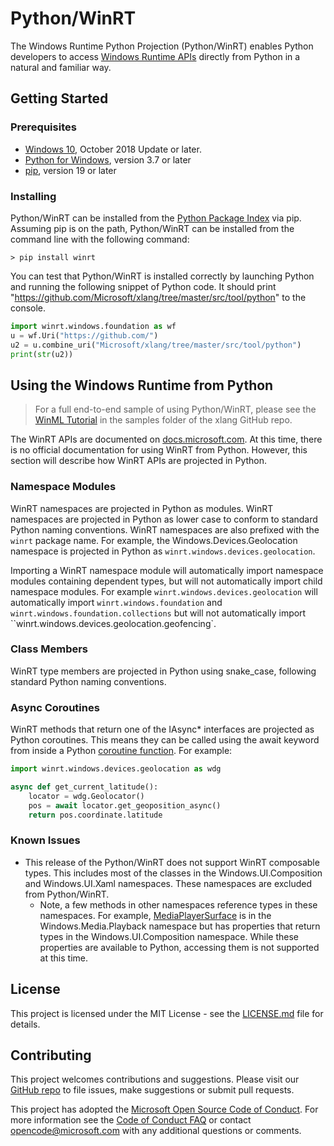 # Python/WinRT

The Windows Runtime Python Projection (Python/WinRT) enables Python developers to access
[Windows Runtime APIs](https://docs.microsoft.com/en-us/uwp/api/) directly from Python in a natural
and familiar way.

## Getting Started

### Prerequisites

* [Windows 10](https://www.microsoft.com/en-us/windows), October 2018 Update or later.
* [Python for Windows](https://docs.python.org/3.7/using/windows.html), version 3.7 or later
* [pip](https://pypi.org/project/pip/), version 19 or later

### Installing

Python/WinRT can be installed from the [Python Package Index](https://pypi.org/) via pip. Assuming
pip is on the path, Python/WinRT can be installed from the command line with the following command:

``` shell
> pip install winrt
```

You can test that Python/WinRT is installed correctly by launching Python and running the following
snippet of Python code. It should print "https://github.com/Microsoft/xlang/tree/master/src/tool/python"
to the console.

``` python
import winrt.windows.foundation as wf
u = wf.Uri("https://github.com/")
u2 = u.combine_uri("Microsoft/xlang/tree/master/src/tool/python")
print(str(u2))
```

## Using the Windows Runtime from Python

> For a full end-to-end sample of using Python/WinRT, please see the
> [WinML Tutorial](https://github.com/Microsoft/xlang/tree/master/samples/python/winml_tutorial)
> in the samples folder of the xlang GitHub repo.

The WinRT APIs are documented on [docs.microsoft.com](https://docs.microsoft.com/en-us/uwp/api/).
At this time, there is no official documentation for using WinRT from Python. However, this section
will describe how WinRT APIs are projected in Python.

### Namespace Modules

WinRT namespaces are projected in Python as modules. WinRT namespaces are projected in Python as
lower case to conform to standard Python naming conventions. WinRT namespaces are also prefixed
with the `winrt` package name. For example, the Windows.Devices.Geolocation namespace is projected
in Python as `winrt.windows.devices.geolocation`.

Importing a WinRT namespace module will automatically import namespace modules containing dependent
types, but will not automatically import child namespace modules. For example `winrt.windows.devices.geolocation`
will automatically import `winrt.windows.foundation` and `winrt.windows.foundation.collections` but
will not automatically import ``winrt.windows.devices.geolocation.geofencing`.

### Class Members

WinRT type members are projected in Python using snake_case, following standard Python naming conventions.

### Async Coroutines

WinRT methods that return one of the IAsync* interfaces are projected as Python coroutines. This means
they can be called using the await keyword from inside a Python
[coroutine function](https://docs.python.org/3/reference/compound_stmts.html#async-def). For example:

``` python
import winrt.windows.devices.geolocation as wdg

async def get_current_latitude():
    locator = wdg.Geolocator()
    pos = await locator.get_geoposition_async()
    return pos.coordinate.latitude
```

### Known Issues

* This release of the Python/WinRT does not support WinRT composable types. This includes most of
the classes in the Windows.UI.Composition and Windows.UI.Xaml namespaces. These namespaces are excluded
from Python/WinRT.
  * Note, a few methods in other namespaces reference types in these namespaces. For example,
  [MediaPlayerSurface](https://docs.microsoft.com/en-us/uwp/api/windows.media.playback.mediaplayersurface)
  is in the Windows.Media.Playback namespace but has properties that return types in the
  Windows.UI.Composition namespace. While these properties are available to Python, accessing them
  is not supported at this time.

## License

This project is licensed under the MIT License - see the [LICENSE.md](LICENSE) file for details.

## Contributing

This project welcomes contributions and suggestions. Please visit our [GitHub repo](https://github.com/Microsoft/xlang/)
to file issues, make suggestions or submit pull requests.

This project has adopted the [Microsoft Open Source Code of Conduct](https://opensource.microsoft.com/codeofconduct/).
For more information see the [Code of Conduct FAQ](https://opensource.microsoft.com/codeofconduct/faq/) or
contact [opencode@microsoft.com](mailto:opencode@microsoft.com) with any additional questions or comments.

